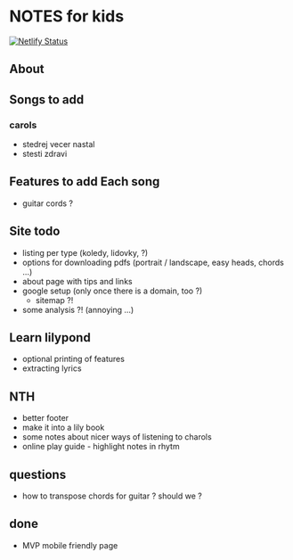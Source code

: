 # NOTES for kids

[![Netlify Status](https://api.netlify.com/api/v1/badges/fbb69c31-ea0a-4a0e-907e-e5017c8016be/deploy-status)](https://app.netlify.com/sites/noticky/deploys)

## About

## Songs to add

### carols

- stedrej vecer nastal
- stesti zdravi

## Features to add Each song

- guitar cords ?

## Site todo

- listing per type (koledy, lidovky, ?)
- options for downloading pdfs (portrait / landscape, easy heads, chords ...)
- about page with tips and links
- google setup (only once there is a domain, too ?)
    - sitemap ?!
- some analysis ?! (annoying ...)

## Learn lilypond
- optional printing of features
- extracting lyrics

## NTH

- better footer
- make it into a lily book
- some notes about nicer ways of listening to charols
- online play guide - highlight notes in rhytm

## questions
- how to transpose chords for guitar ? should we ?

## done
- MVP mobile friendly page 